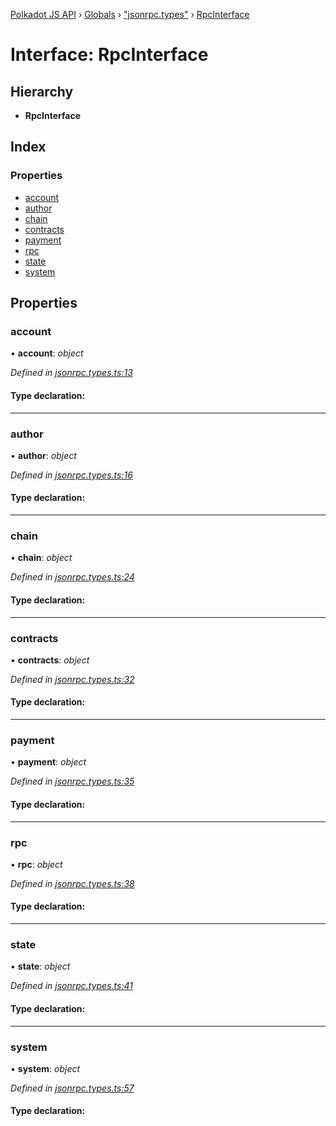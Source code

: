 [Polkadot JS API](../README.md) › [Globals](../globals.md) › ["jsonrpc.types"](../modules/_jsonrpc_types_.md) › [RpcInterface](_jsonrpc_types_.rpcinterface.md)

# Interface: RpcInterface

## Hierarchy

* **RpcInterface**

## Index

### Properties

* [account](_jsonrpc_types_.rpcinterface.md#account)
* [author](_jsonrpc_types_.rpcinterface.md#author)
* [chain](_jsonrpc_types_.rpcinterface.md#chain)
* [contracts](_jsonrpc_types_.rpcinterface.md#contracts)
* [payment](_jsonrpc_types_.rpcinterface.md#payment)
* [rpc](_jsonrpc_types_.rpcinterface.md#rpc)
* [state](_jsonrpc_types_.rpcinterface.md#state)
* [system](_jsonrpc_types_.rpcinterface.md#system)

## Properties

###  account

• **account**: *object*

*Defined in [jsonrpc.types.ts:13](https://github.com/polkadot-js/api/blob/b2daf7482f/packages/rpc-core/src/jsonrpc.types.ts#L13)*

#### Type declaration:

___

###  author

• **author**: *object*

*Defined in [jsonrpc.types.ts:16](https://github.com/polkadot-js/api/blob/b2daf7482f/packages/rpc-core/src/jsonrpc.types.ts#L16)*

#### Type declaration:

___

###  chain

• **chain**: *object*

*Defined in [jsonrpc.types.ts:24](https://github.com/polkadot-js/api/blob/b2daf7482f/packages/rpc-core/src/jsonrpc.types.ts#L24)*

#### Type declaration:

___

###  contracts

• **contracts**: *object*

*Defined in [jsonrpc.types.ts:32](https://github.com/polkadot-js/api/blob/b2daf7482f/packages/rpc-core/src/jsonrpc.types.ts#L32)*

#### Type declaration:

___

###  payment

• **payment**: *object*

*Defined in [jsonrpc.types.ts:35](https://github.com/polkadot-js/api/blob/b2daf7482f/packages/rpc-core/src/jsonrpc.types.ts#L35)*

#### Type declaration:

___

###  rpc

• **rpc**: *object*

*Defined in [jsonrpc.types.ts:38](https://github.com/polkadot-js/api/blob/b2daf7482f/packages/rpc-core/src/jsonrpc.types.ts#L38)*

#### Type declaration:

___

###  state

• **state**: *object*

*Defined in [jsonrpc.types.ts:41](https://github.com/polkadot-js/api/blob/b2daf7482f/packages/rpc-core/src/jsonrpc.types.ts#L41)*

#### Type declaration:

___

###  system

• **system**: *object*

*Defined in [jsonrpc.types.ts:57](https://github.com/polkadot-js/api/blob/b2daf7482f/packages/rpc-core/src/jsonrpc.types.ts#L57)*

#### Type declaration:
